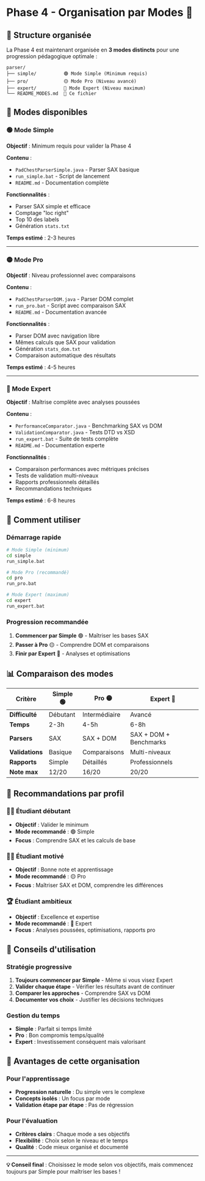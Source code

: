 # Phase 4 - Organisation par Modes 🎯

## 📁 Structure organisée

La Phase 4 est maintenant organisée en **3 modes distincts** pour une progression pédagogique optimale :

```
parser/
├── simple/          🟢 Mode Simple (Minimum requis)
├── pro/             🟡 Mode Pro (Niveau avancé)  
├── expert/          🔴 Mode Expert (Niveau maximum)
└── README_MODES.md  📖 Ce fichier
```

## 🎯 Modes disponibles

### 🟢 Mode Simple
**Objectif** : Minimum requis pour valider la Phase 4

**Contenu** :
- `PadChestParserSimple.java` - Parser SAX basique
- `run_simple.bat` - Script de lancement
- `README.md` - Documentation complète

**Fonctionnalités** :
- Parser SAX simple et efficace
- Comptage "loc right"
- Top 10 des labels
- Génération `stats.txt`

**Temps estimé** : 2-3 heures

---

### 🟡 Mode Pro  
**Objectif** : Niveau professionnel avec comparaisons

**Contenu** :
- `PadChestParserDOM.java` - Parser DOM complet
- `run_pro.bat` - Script avec comparaison SAX
- `README.md` - Documentation avancée

**Fonctionnalités** :
- Parser DOM avec navigation libre
- Mêmes calculs que SAX pour validation
- Génération `stats_dom.txt`
- Comparaison automatique des résultats

**Temps estimé** : 4-5 heures

---

### 🔴 Mode Expert
**Objectif** : Maîtrise complète avec analyses poussées

**Contenu** :
- `PerformanceComparator.java` - Benchmarking SAX vs DOM
- `ValidationComparator.java` - Tests DTD vs XSD
- `run_expert.bat` - Suite de tests complète
- `README.md` - Documentation experte

**Fonctionnalités** :
- Comparaison performances avec métriques précises
- Tests de validation multi-niveaux
- Rapports professionnels détaillés
- Recommandations techniques

**Temps estimé** : 6-8 heures

## 🚀 Comment utiliser

### Démarrage rapide
```bash
# Mode Simple (minimum)
cd simple
run_simple.bat

# Mode Pro (recommandé)
cd pro  
run_pro.bat

# Mode Expert (maximum)
cd expert
run_expert.bat
```

### Progression recommandée
1. **Commencer par Simple** 🟢 - Maîtriser les bases SAX
2. **Passer à Pro** 🟡 - Comprendre DOM et comparaisons  
3. **Finir par Expert** 🔴 - Analyses et optimisations

## 📊 Comparaison des modes

| Critère | Simple 🟢 | Pro 🟡 | Expert 🔴 |
|---------|-----------|--------|-----------|
| **Difficulté** | Débutant | Intermédiaire | Avancé |
| **Temps** | 2-3h | 4-5h | 6-8h |
| **Parsers** | SAX | SAX + DOM | SAX + DOM + Benchmarks |
| **Validations** | Basique | Comparaisons | Multi-niveaux |
| **Rapports** | Simple | Détaillés | Professionnels |
| **Note max** | 12/20 | 16/20 | 20/20 |

## 🎯 Recommandations par profil

### 👨‍🎓 Étudiant débutant
- **Objectif** : Valider le minimum
- **Mode recommandé** : 🟢 Simple
- **Focus** : Comprendre SAX et les calculs de base

### 👨‍💻 Étudiant motivé  
- **Objectif** : Bonne note et apprentissage
- **Mode recommandé** : 🟡 Pro
- **Focus** : Maîtriser SAX et DOM, comprendre les différences

### 🏆 Étudiant ambitieux
- **Objectif** : Excellence et expertise
- **Mode recommandé** : 🔴 Expert
- **Focus** : Analyses poussées, optimisations, rapports pro

## 📝 Conseils d'utilisation

### Stratégie progressive
1. **Toujours commencer par Simple** - Même si vous visez Expert
2. **Valider chaque étape** - Vérifier les résultats avant de continuer
3. **Comparer les approches** - Comprendre SAX vs DOM
4. **Documenter vos choix** - Justifier les décisions techniques

### Gestion du temps
- **Simple** : Parfait si temps limité
- **Pro** : Bon compromis temps/qualité
- **Expert** : Investissement conséquent mais valorisant

## 🎉 Avantages de cette organisation

### Pour l'apprentissage
- **Progression naturelle** : Du simple vers le complexe
- **Concepts isolés** : Un focus par mode
- **Validation étape par étape** : Pas de régression

### Pour l'évaluation
- **Critères clairs** : Chaque mode a ses objectifs
- **Flexibilité** : Choix selon le niveau et le temps
- **Qualité** : Code mieux organisé et documenté

---

**💡 Conseil final** : Choisissez le mode selon vos objectifs, mais commencez toujours par Simple pour maîtriser les bases !
